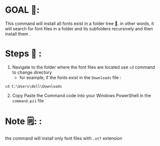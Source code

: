
# GOAL 🎯: 


This command will install all fonts exist in a folder tree 📁. in other words,  it will search for font files  in a folder and its subfolders recursively and then install them .

# Steps 📓 :  

1. Navigate to the folder where the font files are located 
use `cd` command to change directory 
   - for example, if the fonts exist in the `Downloads` file : 
```shell
cd C:\Users\dell\Downloads
```
2. Copy Paste the Command code into your Windows PowerShell  in the `command.ps1` file 

# Note 🗒️: : 
the command will install only font files with `.otf` extension 
